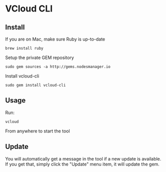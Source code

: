 # VCloud CLI

## Install

If you are on Mac, make sure Ruby is up-to-date

```
brew install ruby
```

Setup the private GEM repository

```
sudo gem sources -a http://gems.nodesmanager.io
```

Install vcloud-cli

```
sudo gem install vcloud-cli
```

## Usage

Run:

```
vcloud
```

From anywhere to start the tool

## Update

You will automatically get a message in the tool if a new update is
available. If you get that, simply click the "Update" menu item, it will
update the gem.

